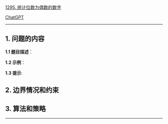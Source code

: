 [1295. 统计位数为偶数的数字](https://leetcode.cn/problems/find-numbers-with-even-number-of-digits)

[ChatGPT](chat.openai.com)

---

## 1. 问题的内容
**1.1 题目描述**：

**1.2 示例**：

**1.3 提示**:

## 2. 边界情况和约束


## 3. 算法和策略

---

